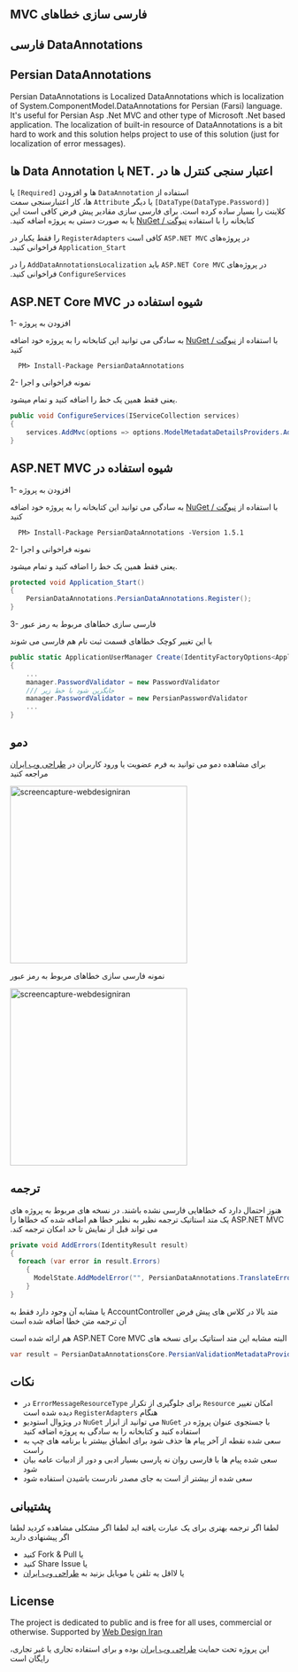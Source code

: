 ## &#x202b;فارسی سازی خطاهای MVC
## &#x202b;DataAnnotations فارسی
## Persian DataAnnotations
Persian DataAnnotations is Localized DataAnnotations which is localization of System.ComponentModel.DataAnnotations for Persian (Farsi) language. It's useful for Persian Asp .Net MVC and other type of Microsoft .Net based application.
The localization of built-in resource of DataAnnotations is a bit hard to work and this solution helps project to use of this solution (just for localization of error messages).



## &#x202b;اعتبار سنجی کنترل ها در .NET با Data Annotation ها
&#x202b;استفاده از `DataAnnotation` ها و افزودن `[Required]` یا `[DataType(DataType.Password)]` یا دیگر `Attribute` ها، کار اعتبارسنجی سمت کلاینت را بسیار ساده کرده است. برای فارسی سازی مقادیر پیش فرض کافی است این کتابخانه را با استفاده [نیوگت / NuGet](https://nuget.org/packages/PersianDataAnnotations) یا به صورت دستی به پروژه اضافه کنید. 

&#x202b;در پروژه‌های `ASP.NET MVC` کافی است `RegisterAdapters` را فقط یکبار در `Application_Start` فراخوانی کنید.

&#x202b;در پروژه‌های `ASP.NET Core MVC`  باید `AddDataAnnotationsLocalization` را در `ConfigureServices` فراخوانی کنید.



## &#x202b; شیوه استفاده در ASP.NET Core MVC

  1- افزودن به پروژه
  
&#x202b; با استفاده از [نیوگت / NuGet](https://nuget.org/packages/PersianDataAnnotations) به سادگی می توانید این کتابخانه را به پروژه خود اضافه کنید
  
```
  PM> Install-Package PersianDataAnnotations
```

  2- نمونه فراخوانی و اجرا
  
  یعنی فقط همین یک خط را اضافه کنید و تمام میشود.

```c#
public void ConfigureServices(IServiceCollection services)
{
    services.AddMvc(options => options.ModelMetadataDetailsProviders.Add(new PersianDataAnnotationsCore.PersianValidationMetadataProvider()));
}
```



## &#x202b; شیوه استفاده در ASP.NET MVC

  1- افزودن به پروژه
  
&#x202b; با استفاده از [نیوگت / NuGet](https://nuget.org/packages/PersianDataAnnotations) به سادگی می توانید این کتابخانه را به پروژه خود اضافه کنید
  
```
  PM> Install-Package PersianDataAnnotations -Version 1.5.1
```

  2- نمونه فراخوانی و اجرا
  
  یعنی فقط همین یک خط را اضافه کنید و تمام میشود.
```c#
protected void Application_Start()
{
    PersianDataAnnotations.PersianDataAnnotations.Register();
}
```

  3- فارسی سازی خطاهای مربوط به رمز عبور
  
با این تغییر کوچک خطاهای قسمت ثبت نام هم فارسی می شوند
```c#
public static ApplicationUserManager Create(IdentityFactoryOptions<ApplicationUserManager> options, IOwinContext context) 
{
    ...
    manager.PasswordValidator = new PasswordValidator 
    /// جایگزین شود با خط زیر
  	manager.PasswordValidator = new PersianPasswordValidator
    ...
}
```



## دمو
برای مشاهده دمو می توانید به فرم عضویت یا ورود کاربران در [طراحی وب ایران](http://webdesigniran.com) مراجعه کنید

<img alt="screencapture-webdesigniran" src="https://cloud.githubusercontent.com/assets/6195199/7538227/bfcb8226-f5b3-11e4-9bcc-b13baef6a4b7.png" width="320">

نمونه فارسی سازی خطاهای مربوط به رمز عبور

<img alt="screencapture-webdesigniran" src="https://cloud.githubusercontent.com/assets/6195199/7716477/dd77299a-fea7-11e4-8b85-695e9f919f00.png" width="320">



## ترجمه
&#x202b;‫هنوز احتمال دارد که خطاهایی فارسی نشده باشند. در نسخه های مربوط به پروژه های ASP.NET MVC یک متد استاتیک ترجمه نظیر به نظیر خطا هم اضافه شده که خطاها را می تواند قبل از نمایش تا حد امکان ترجمه کند.

```c#
private void AddErrors(IdentityResult result)
{
  foreach (var error in result.Errors)
	{
	  ModelState.AddModelError("", PersianDataAnnotations.TranslateError.Translate(error));
	}
}
```
&#x202b; متد بالا در کلاس های پیش فرض AccountController یا مشابه آن وجود دارد فقط به آن ترجمه متن خطا اضافه شده است

&#x202b;‫البته مشابه این متد استاتیک برای نسخه های ASP.NET Core MVC هم ارائه شده است
```c#
var result = PersianDataAnnotationsCore.PersianValidationMetadataProvider.ToPersian(value)
```



## نکات
*	&#x202b;امکان تغییر `Resource` برای جلوگیری از تکرار `ErrorMessageResourceType` در هنگام `RegisterAdapters` دیده شده است
*	&#x202b;با جستجوی عنوان پروژه در `NuGet` می توانید از ابزار `NuGet` در ویژوال استودیو استفاده کنید و کتابخانه را به سادگی به پروژه اضافه کنید
*	سعی شده نقطه از آخر پیام ها حذف شود برای انطباق بیشتر با برنامه های چپ به راست
*	سعی شده پیام ها با فارسی روان نه پارسی بسیار ادبی و دور از ادبیات عامه بیان شود
*	سعی شده از بیشتر از است به جای مصدر نادرست باشیدن استفاده شود



## پشتیبانی
لطفا اگر ترجمه بهتری برای یک عبارت یافته اید
لطفا اگر مشکلی مشاهده کردید
لطفا اگر پیشنهادی دارید
- &#x202b;یا Fork & Pull کنید
- &#x202b;یا Share Issue کنید
- &#x202b;یا لااقل یه تلفن یا موبایل بزنید به [طراحی وب ایران](http://webdesigniran.com)

## <a name="license"></a> License

The project is dedicated to public and is free for all uses, commercial or otherwise.
Supported by [Web Design Iran](http://webdesigniran.com)

این پروژه تحت حمایت 
[طراحی وب ایران](http://webdesigniran.com)
 بوده و برای استفاده تجاری یا غیر تجاری، رایگان است

